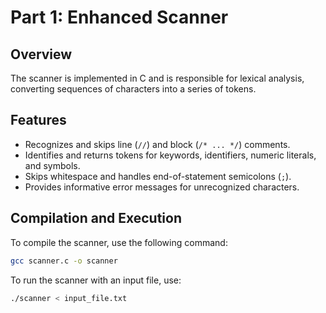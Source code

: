 # Part 1: Enhanced Scanner

## Overview
The scanner is implemented in C and is responsible for lexical analysis, converting sequences of characters into a series of tokens.

## Features
- Recognizes and skips line (`//`) and block (`/* ... */`) comments.
- Identifies and returns tokens for keywords, identifiers, numeric literals, and symbols.
- Skips whitespace and handles end-of-statement semicolons (`;`).
- Provides informative error messages for unrecognized characters.

## Compilation and Execution
To compile the scanner, use the following command:
```bash
gcc scanner.c -o scanner
```

To run the scanner with an input file, use:
```bash
./scanner < input_file.txt
```
